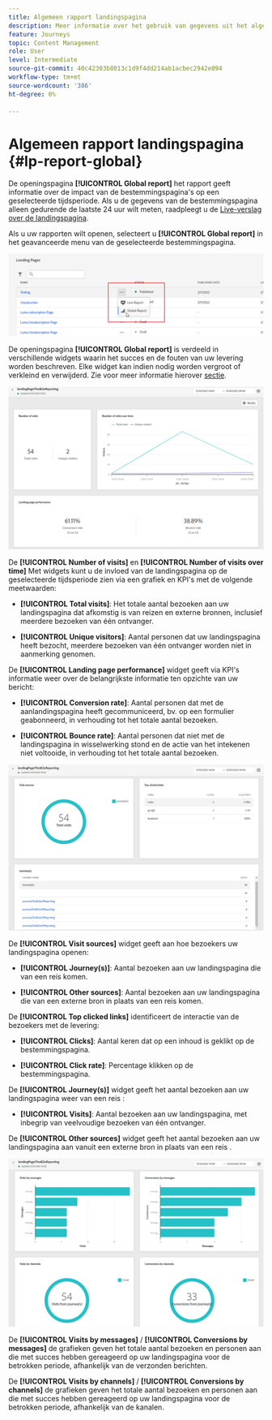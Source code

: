 ```yaml
---
title: Algemeen rapport landingspagina
description: Meer informatie over het gebruik van gegevens uit het algemene rapport van uw bestemmingspagina's
feature: Journeys
topic: Content Management
role: User
level: Intermediate
source-git-commit: 40c42303b8013c1d9f4dd214ab1acbec2942e094
workflow-type: tm+mt
source-wordcount: '386'
ht-degree: 0%

---
```


# Algemeen rapport landingspagina {#lp-report-global}

De openingspagina **[!UICONTROL Global report]** het rapport geeft informatie over de impact van de bestemmingspagina&#39;s op een geselecteerde tijdsperiode. Als u de gegevens van de bestemmingspagina alleen gedurende de laatste 24 uur wilt meten, raadpleegt u de [Live-verslag over de landingspagina](lp-report-live.md).

Als u uw rapporten wilt openen, selecteert u **[!UICONTROL Global report]** in het geavanceerde menu van de geselecteerde bestemmingspagina.

![](assets/landing_page_report_7.png)

De openingspagina **[!UICONTROL Global report]** is verdeeld in verschillende widgets waarin het succes en de fouten van uw levering worden beschreven. Elke widget kan indien nodig worden vergroot of verkleind en verwijderd. Zie voor meer informatie hierover [sectie](global-report.md).

![](assets/landing_page_report_4.png)

De **[!UICONTROL Number of visits]** en **[!UICONTROL Number of visits over time]** Met widgets kunt u de invloed van de landingspagina op de geselecteerde tijdsperiode zien via een grafiek en KPI&#39;s met de volgende meetwaarden:

* **[!UICONTROL Total visits]**: Het totale aantal bezoeken aan uw landingspagina dat afkomstig is van reizen en externe bronnen, inclusief meerdere bezoeken van één ontvanger.

* **[!UICONTROL Unique visitors]**: Aantal personen dat uw landingspagina heeft bezocht, meerdere bezoeken van één ontvanger worden niet in aanmerking genomen.

De **[!UICONTROL Landing page performance]** widget geeft via KPI&#39;s informatie weer over de belangrijkste informatie ten opzichte van uw bericht:

* **[!UICONTROL Conversion rate]**: Aantal personen dat met de aanlandingspagina heeft gecommuniceerd, bv. op een formulier geabonneerd, in verhouding tot het totale aantal bezoeken.

* **[!UICONTROL Bounce rate]**: Aantal personen dat niet met de landingspagina in wisselwerking stond en de actie van het intekenen niet voltooide, in verhouding tot het totale aantal bezoeken.

![](assets/landing_page_report_5.png)

De **[!UICONTROL Visit sources]** widget geeft aan hoe bezoekers uw landingspagina openen:

* **[!UICONTROL Journey(s)]**: Aantal bezoeken aan uw landingspagina die van een reis komen.

* **[!UICONTROL Other sources]**: Aantal bezoeken aan uw landingspagina die van een externe bron in plaats van een reis komen.

De **[!UICONTROL Top clicked links]** identificeert de interactie van de bezoekers met de levering:

* **[!UICONTROL Clicks]**: Aantal keren dat op een inhoud is geklikt op de bestemmingspagina.

* **[!UICONTROL Click rate]**: Percentage klikken op de bestemmingspagina.

De **[!UICONTROL Journey(s)]** widget geeft het aantal bezoeken aan uw landingspagina weer van een reis :

* **[!UICONTROL Visits]**: Aantal bezoeken aan uw landingspagina, met inbegrip van veelvoudige bezoeken van één ontvanger.

De **[!UICONTROL Other sources]** widget geeft het aantal bezoeken aan uw landingspagina aan vanuit een externe bron in plaats van een reis .

![](assets/landing_page_report_6.png)

De **[!UICONTROL Visits by messages]** / **[!UICONTROL Conversions by messages]** de grafieken geven het totale aantal bezoeken en personen aan die met succes hebben gereageerd op uw landingspagina voor de betrokken periode, afhankelijk van de verzonden berichten.

De **[!UICONTROL Visits by channels]** / **[!UICONTROL Conversions by channels]** de grafieken geven het totale aantal bezoeken en personen aan die met succes hebben gereageerd op uw landingspagina voor de betrokken periode, afhankelijk van de kanalen.
